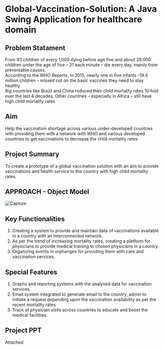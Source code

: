 # Global-Vaccination-Solution: A Java Swing Application for healthcare domain 

## Problem Statament
From 93 children of every 1,000 dying before age five and about 29,000 children under the age of five – 21 each minute – die every day, mainly from preventable causes. <br>
According to the WHO Reports, in 2015, nearly one in five infants –19.4 million children – missed out on the basic vaccines they need to stay healthy<br>
Big countries like Brazil and China reduced their child mortality rates 10‐fold over the last 4 decades. Other countries – especially in Africa – still have high child mortality rates

## Aim
Help the vaccination shortage across various under-developed countries with providing them with a network with WHO and various developed countries to get vaccinations to decrease the child mortality rates

## Project Summary 
To create a prototype of a global vaccination solution with an aim to provide vaccinations and health service to the country with high child mortality rates.

## APPROACH - Object Model
![Capture](https://user-images.githubusercontent.com/37238004/55279970-9dd5a400-52f5-11e9-982e-ce00a93b0815.JPG)

## Key Functionalities
1. Creating a system to provide and maintain data of vaccinations available in a country with an interconnected network. 
2. As per the trend of increasing mortality rates, creating a platform for physicians to provide medical training to chosen physicians in a country. 
3. Organizing events in orphanges for providing them with care and vaccination services.

## Special Features
1. Graphs and reporting systems with the analysed data for vaccination services. 
2. Email system integrated to generate email to the country, admin to initiate a request depending upon the vaccination availability as per the recent mortality rates 
3. Track of physician visits across countries to educate and boost the medical facilities.

## Project PPT
Attached
